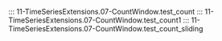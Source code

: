 ::: 11-TimeSeriesExtensions.07-CountWindow.test_count
::: 11-TimeSeriesExtensions.07-CountWindow.test_count1
::: 11-TimeSeriesExtensions.07-CountWindow.test_count_sliding
